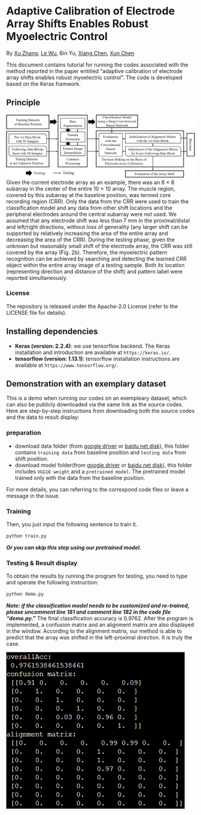 # Adaptive Calibration of Electrode Array Shifts Enables Robust Myoelectric Control
By [Xu Zhang](https://est.ustc.edu.cn/2015/0729/c4618a42767/page.psp), [Le Wu](https://github.com/wule1994), Bin Yu, [Xiang Chen](https://scholar.google.com/citations?hl=en&user=JURnq4QAAAAJ), [Xun Chen](http://staff.ustc.edu.cn/~xunchen/index.htm)

This document contains tutorial for running the codes associated with the method reported in the paper entitled "adaptive calibration of electrode array shifts enables robust myoelectric control". The code is developed based on the Keras framwork.

## Principle
![](./image/flowchart.png "flowchart of the proposed method")
Given the current electrode array as an example, there was an 8 × 8 subarray in the center of the entire 10 × 10 array. The muscle region, covered by this subarray at the baseline position, was termed core recording region (CRR). Only the data from the CRR were used to train the classification model and any data from other shift locations and the peripheral electrodes around the central subarray were not used. We assumed that any electrode shift was less than 7 mm in the proximal/distal and left/right directions, without loss of generality (any larger shift can be supported by relatively increasing the area of the entire array and decreasing the area of the CRR). During the testing phase, given the unknown but reasonably small shift of the electrode array, the CRR was still covered by the array (Fig. 2b). Therefore, the myoelectric pattern recognition can be achieved by searching and detecting the learned CRR object within the entire array image of a testing sample. Both its location (representing direction and distance of the shift) and pattern label were reported simultaneously. 

### License

The repository is released under the Apache-2.0 License (refer to the LICENSE file for details).

## Installing dependencies
* **Keras (version: 2.2.4)**: we use tensorflow backend. The Keras installation and introduction are available at `https://keras.io/`.
* **tensorflow (version: 1.13.1)**: tensorflow installation instructions are available at `https://www.tensorflow.org/`.

## Demonstration with an exemplary dataset
This is a demo when running our codes on an exempleary dataset, which can also be publicly downloaded via the same link as the source codes. Here are step-by-step instructions from downloading both the source codes and the data to result display:

### preparation
* download data folder (from [google driver](https://drive.google.com/file/d/1LsSEDZS2wbthcNZeqBXdfE-hNCIc6Cif/view?usp=sharing) or [baidu net disk](https://pan.baidu.com/s/1Xz9yrlO6h7HltbchAAJHSw)), this folder contains `training data` from baseline position and `testing data` from shift position.
* download model folder(from [google driver](https://drive.google.com/file/d/1aC1t7AHnsG10E6x76A6kFEUHyfSIpcrJ/view?usp=sharing) or [baidu net disk](https://pan.baidu.com/s/1tO8TskdZ-rZrdAsngANX8Q)), this folder includes `VGG16 weight` and a `pretrained model`. The pretrained model trained only with the data from the baseline position.

For more details, you can referring to the correspond code files or leave a message in the issue.

### Training
Then, you just input the following sentence to train it.
```bash
python train.py
```
***Or you can skip this step using our pretrained model.***

### Testing & Result display
To obtain the results by running the program for testing, you need to type and operate the following instruction:
```bash
python demo.py
```
***Note: if the classification model needs to be customized and re-trained, please uncomment line 181 and comment line 182 in the code file “demo.py.”***
The final classification accuracy is 0.9762. After the program is implemented, a confusion matrix and an alignment matrix are also displayed in the window. According to the alignment matrix, our method is able to predict that the array was shifted in the left-proximal direction. It is truly the case.

![](./image/result.png "results")